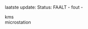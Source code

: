 laatste update: 
Status: FAALT - fout - 
<div class="service Y">kms</div><div class="service Y">microstation</div>